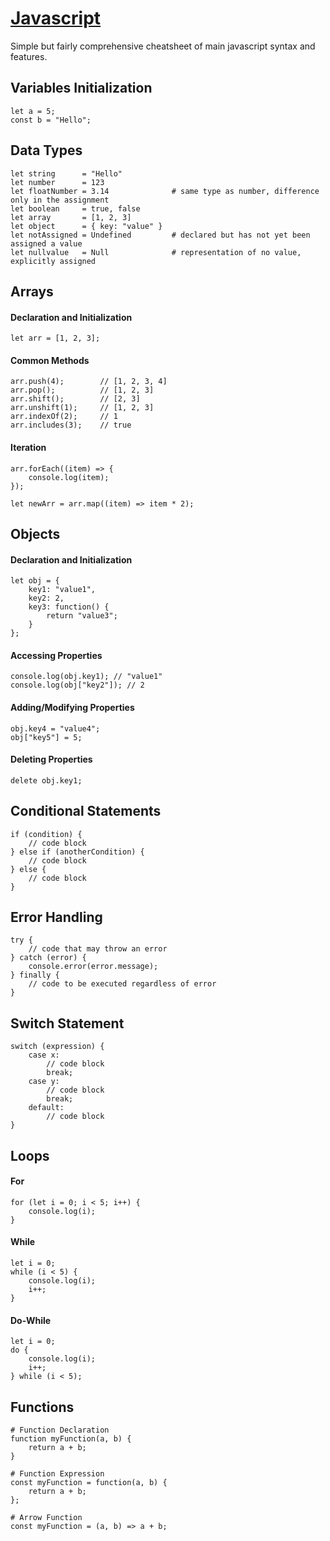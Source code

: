 # [Javascript](https://developer.mozilla.org/en-US/docs/Web/JavaScript)
Simple but fairly comprehensive cheatsheet of main javascript syntax and features.

## Variables Initialization
```
let a = 5;
const b = "Hello";
```

## Data Types
```
let string      = "Hello"
let number      = 123
let floatNumber = 3.14              # same type as number, difference only in the assignment
let boolean     = true, false
let array       = [1, 2, 3]
let object      = { key: "value" }
let notAssigned = Undefined         # declared but has not yet been assigned a value
let nullvalue   = Null              # representation of no value, explicitly assigned
```

## Arrays

#### Declaration and Initialization
```
let arr = [1, 2, 3];
```

#### Common Methods
```
arr.push(4);        // [1, 2, 3, 4]
arr.pop();          // [1, 2, 3]
arr.shift();        // [2, 3]
arr.unshift(1);     // [1, 2, 3]
arr.indexOf(2);     // 1
arr.includes(3);    // true
```

#### Iteration
```
arr.forEach((item) => {
    console.log(item);
});

let newArr = arr.map((item) => item * 2);
```


## Objects

#### Declaration and Initialization
```
let obj = {
    key1: "value1",
    key2: 2,
    key3: function() {
        return "value3";
    }
};
```

#### Accessing Properties
```
console.log(obj.key1); // "value1"
console.log(obj["key2"]); // 2
```

#### Adding/Modifying Properties
```
obj.key4 = "value4";
obj["key5"] = 5;
```

#### Deleting Properties
```
delete obj.key1;
```


## Conditional Statements
```
if (condition) {
    // code block
} else if (anotherCondition) {
    // code block
} else {
    // code block
}
```


## Error Handling
```
try {
    // code that may throw an error
} catch (error) {
    console.error(error.message);
} finally {
    // code to be executed regardless of error
}
```


## Switch Statement
```
switch (expression) {
    case x:
        // code block
        break;
    case y:
        // code block
        break;
    default:
        // code block
}
```


## Loops
#### For
```
for (let i = 0; i < 5; i++) {
    console.log(i);
}
```

#### While
```
let i = 0;
while (i < 5) {
    console.log(i);
    i++;
}
```

#### Do-While
```
let i = 0;
do {
    console.log(i);
    i++;
} while (i < 5);
```


## Functions
```
# Function Declaration
function myFunction(a, b) {
    return a + b;
}

# Function Expression
const myFunction = function(a, b) {
    return a + b;
};

# Arrow Function
const myFunction = (a, b) => a + b;
```
